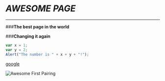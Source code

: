 # *AWESOME PAGE*

***

###**The best page in the world**

###**Changing it again**

```javascript
var x = 1;
var y = 2;
Alert("The number is " + x + y + "!");
```

[google](http://www.google.com "it is google")

![Awesome First Pairing](http://i.imgur.com/KGc8pW7.png "Awesome first pairing")

